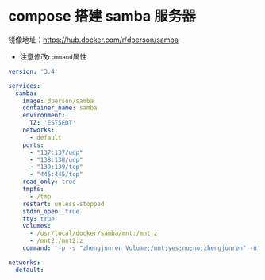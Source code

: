 # compose 搭建 samba 服务器

镜像地址：<https://hub.docker.com/r/dperson/samba>
+ 注意修改`command`属性

```yaml
version: '3.4'

services:
  samba:
    image: dperson/samba
    container_name: samba
    environment:
      TZ: 'EST5EDT'
    networks:
      - default
    ports:
      - "137:137/udp"
      - "138:138/udp"
      - "139:139/tcp"
      - "445:445/tcp"
    read_only: true
    tmpfs:
      - /tmp
    restart: unless-stopped
    stdin_open: true
    tty: true
    volumes:
      - /usr/local/docker/samba/mnt:/mnt:z
      - /mnt2:/mnt2:z
    command: '-p -s "zhengjunren Volume;/mnt;yes;no;no;zhengjunren" -u "zhengjunren;123456"'

networks:
  default:
```
